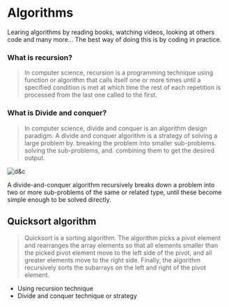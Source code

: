 # Algorithms
Learing algorithms by reading books, watching videos, looking at others code and many more...
The best way of doing this is by coding in practice.

### What is recursion?
> In computer science, recursion is a programming technique using function or algorithm that calls itself one or more times until a specified condition is met at which time the rest of each repetition is processed from the last one called to the first.

### What is Divide and conquer?
> In computer science, divide and conquer is an algorithm design paradigm.
A divide and conquer algorithm is a strategy of solving a large problem by. breaking the problem into smaller sub-problems. solving the sub-problems, and. combining them to get the desired output.

![d&c](https://miro.medium.com/max/1150/1*kPXTT7fBFyeFjEYA0RqwaQ.png)

A divide-and-conquer algorithm recursively breaks down a problem into two or more sub-problems of the same or related type, until these become simple enough to be solved directly.

## Quicksort algorithm
> Quicksort is a sorting algorithm. The algorithm picks a pivot element and rearranges the array elements so that all elements smaller than the picked pivot element move to the left side of the pivot, and all greater elements move to the right side. Finally, the algorithm recursively sorts the subarrays on the left and right of the pivot element.

* Using recursion technique
* Divide and conquer technique or strategy
